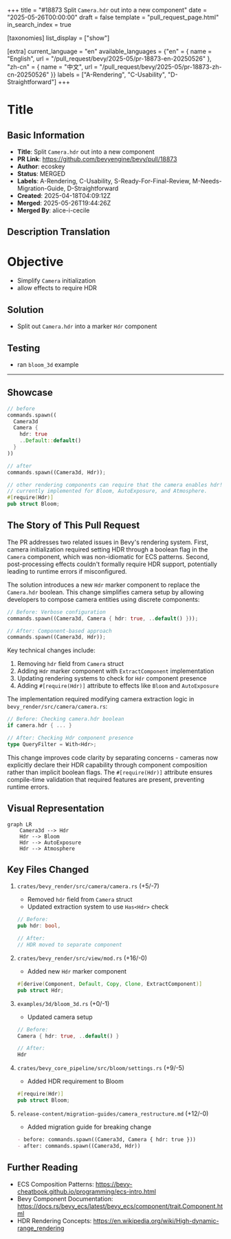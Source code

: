 +++
title = "#18873 Split `Camera.hdr` out into a new component"
date = "2025-05-26T00:00:00"
draft = false
template = "pull_request_page.html"
in_search_index = true

[taxonomies]
list_display = ["show"]

[extra]
current_language = "en"
available_languages = {"en" = { name = "English", url = "/pull_request/bevy/2025-05/pr-18873-en-20250526" }, "zh-cn" = { name = "中文", url = "/pull_request/bevy/2025-05/pr-18873-zh-cn-20250526" }}
labels = ["A-Rendering", "C-Usability", "D-Straightforward"]
+++

# Title

## Basic Information
- **Title**: Split `Camera.hdr` out into a new component
- **PR Link**: https://github.com/bevyengine/bevy/pull/18873
- **Author**: ecoskey
- **Status**: MERGED
- **Labels**: A-Rendering, C-Usability, S-Ready-For-Final-Review, M-Needs-Migration-Guide, D-Straightforward
- **Created**: 2025-04-18T04:09:12Z
- **Merged**: 2025-05-26T19:44:26Z
- **Merged By**: alice-i-cecile

## Description Translation
# Objective

- Simplify `Camera` initialization
- allow effects to require HDR

## Solution

- Split out `Camera.hdr` into a marker `Hdr` component

## Testing

- ran `bloom_3d` example

---

## Showcase

```rs
// before
commands.spawn((
  Camera3d
  Camera {
    hdr: true
    ..Default::default()
  }
))

// after
commands.spawn((Camera3d, Hdr));

// other rendering components can require that the camera enables hdr!
// currently implemented for Bloom, AutoExposure, and Atmosphere.
#[require(Hdr)]
pub struct Bloom;
```

## The Story of This Pull Request

The PR addresses two related issues in Bevy's rendering system. First, camera initialization required setting HDR through a boolean flag in the `Camera` component, which was non-idiomatic for ECS patterns. Second, post-processing effects couldn't formally require HDR support, potentially leading to runtime errors if misconfigured.

The solution introduces a new `Hdr` marker component to replace the `Camera.hdr` boolean. This change simplifies camera setup by allowing developers to compose camera entities using discrete components:

```rust
// Before: Verbose configuration
commands.spawn((Camera3d, Camera { hdr: true, ..default() }));

// After: Component-based approach
commands.spawn((Camera3d, Hdr));
```

Key technical changes include:
1. Removing `hdr` field from `Camera` struct
2. Adding `Hdr` marker component with `ExtractComponent` implementation
3. Updating rendering systems to check for `Hdr` component presence
4. Adding `#[require(Hdr)]` attribute to effects like `Bloom` and `AutoExposure`

The implementation required modifying camera extraction logic in `bevy_render/src/camera/camera.rs`:

```rust
// Before: Checking camera.hdr boolean
if camera.hdr { ... }

// After: Checking Hdr component presence
type QueryFilter = With<Hdr>;
```

This change improves code clarity by separating concerns - cameras now explicitly declare their HDR capability through component composition rather than implicit boolean flags. The `#[require(Hdr)]` attribute ensures compile-time validation that required features are present, preventing runtime errors.

## Visual Representation

```mermaid
graph LR
    Camera3d --> Hdr
    Hdr --> Bloom
    Hdr --> AutoExposure
    Hdr --> Atmosphere
```

## Key Files Changed

1. `crates/bevy_render/src/camera/camera.rs` (+5/-7)
   - Removed `hdr` field from `Camera` struct
   - Updated extraction system to use `Has<Hdr>` check
   ```rust
   // Before:
   pub hdr: bool,
   
   // After:
   // HDR moved to separate component
   ```

2. `crates/bevy_render/src/view/mod.rs` (+16/-0)
   - Added new `Hdr` marker component
   ```rust
   #[derive(Component, Default, Copy, Clone, ExtractComponent)]
   pub struct Hdr;
   ```

3. `examples/3d/bloom_3d.rs` (+0/-1)
   - Updated camera setup
   ```rust
   // Before:
   Camera { hdr: true, ..default() }
   
   // After:
   Hdr
   ```

4. `crates/bevy_core_pipeline/src/bloom/settings.rs` (+9/-5)
   - Added HDR requirement to Bloom
   ```rust
   #[require(Hdr)]
   pub struct Bloom;
   ```

5. `release-content/migration-guides/camera_restructure.md` (+12/-0)
   - Added migration guide for breaking change
   ```markdown
   - before: commands.spawn((Camera3d, Camera { hdr: true }))
   - after: commands.spawn((Camera3d, Hdr))
   ```

## Further Reading

- ECS Composition Patterns: https://bevy-cheatbook.github.io/programming/ecs-intro.html
- Bevy Component Documentation: https://docs.rs/bevy_ecs/latest/bevy_ecs/component/trait.Component.html
- HDR Rendering Concepts: https://en.wikipedia.org/wiki/High-dynamic-range_rendering